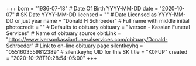 +++
born = "1936-07-18"        # Date Of Birth YYYY-MM-DD
date = "2020-10-07"        # SK Date YYYY-MM-DD
licensed = ""    # Date Licensed as YYYY-MM-DD or just year
name = "Donald H Schroeder"        # Full name with middle initial
photocredit = "" # Defaults to obituary
obituary = "Iverson - Kassian Funeral Services"    # Name of obituary source
obitLink = "https://www.iversonkassianfuneralservices.com/obituary/Donald-Schroeder"    # Link to on-line obituary page
silentkeyhq = "0551603559812389" # silentkeyhq UID for this SK
title = "K0FUP"
created = "2020-10-28T10:28:54-05:00"
+++

